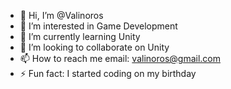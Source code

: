 - 👋 Hi, I’m @Valinoros
- 👀 I’m interested in Game Development
- 🌱 I’m currently learning Unity
- 💞️ I’m looking to collaborate on Unity
- 📫 How to reach me email: valinoros@gmail.com
- ⚡ Fun fact: I started coding on my birthday

<!---
Valinoros/Valinoros is a ✨ special ✨ repository because its `README.md` (this file) appears on your GitHub profile.
You can click the Preview link to take a look at your changes.
--->
